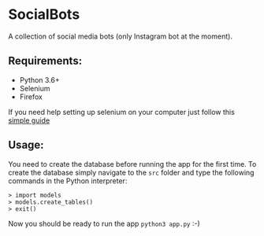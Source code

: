 # SocialBots

A collection of social media bots (only Instagram bot at the moment).

## Requirements:

+ Python 3.6+
+ Selenium
+ Firefox

If you need help setting up selenium on your computer just follow this [simple guide](https://selenium-python.readthedocs.io/installation.html)

## Usage:

You need to create the database before running the app for the first time. To create the database simply navigate to the `src` folder and type the following commands in the Python interpreter:

```
> import models
> models.create_tables()
> exit()
```

Now you should be ready to run the app `python3 app.py` :-)
